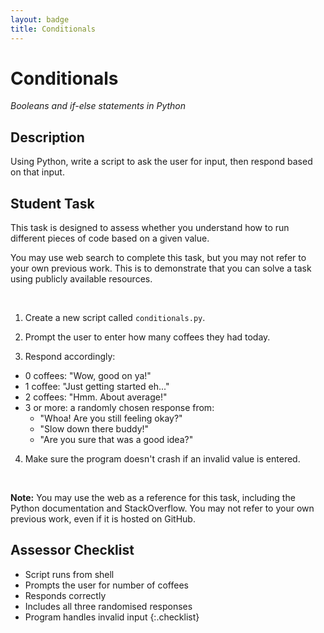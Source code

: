 ```yaml
---
layout: badge
title: Conditionals
---
```


# Conditionals
_Booleans and if-else statements in Python_

## Description

Using Python, write a script to ask the user for input, then respond based on that input.



## Student Task

This task is designed to assess whether you understand how to run different pieces of code based on a given value.

You may use web search to complete this task, but you may not refer to your own previous work. This is to demonstrate that you can solve a task using publicly available resources.



<br>


1. Create a new script called `conditionals.py`.

2. Prompt the user to enter how many coffees they had today.

3. Respond accordingly:
  - 0 coffees: "Wow, good on ya!"
  - 1 coffee: "Just getting started eh..."
  - 2 coffees: "Hmm. About average!"
  - 3 or more: a randomly chosen response from:
    - "Whoa! Are you still feeling okay?"
    - "Slow down there buddy!"
    - "Are you sure that was a good idea?"

4. Make sure the program doesn't crash if an invalid value is entered.


<br>


**Note:** You may use the web as a reference for this task, including the Python documentation and StackOverflow. You may not refer to your own previous work, even if it is hosted on GitHub.




## Assessor Checklist

- Script runs from shell
- Prompts the user for number of coffees
- Responds correctly
- Includes all three randomised responses
- Program handles invalid input
{:.checklist}

